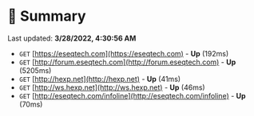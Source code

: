 # 📖 Summary
Last updated: **3/28/2022, 4:30:56 AM**

- `GET` [https://eseqtech.com](https://eseqtech.com) - **Up** (192ms)
- `GET` [http://forum.eseqtech.com](http://forum.eseqtech.com) - **Up** (5205ms)
- `GET` [http://hexp.net](http://hexp.net) - **Up** (41ms)
- `GET` [http://ws.hexp.net](http://ws.hexp.net) - **Up** (46ms)
- `GET` [http://eseqtech.com/infoline](http://eseqtech.com/infoline) - **Up** (70ms)
